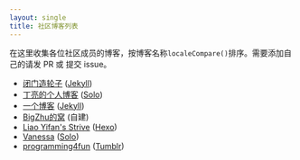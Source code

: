 ```yaml
---
layout: single
title: 社区博客列表
---
```


在这里收集各位社区成员的博客，按博客名称`localeCompare()`排序。需要添加自己的请发 PR 或 提交 issue。

* [闭门造轮子](http://yanjunyi.com/blog/) ([Jekyll][])
* [丁亮的个人博客](http://88250.b3log.org) ([Solo][])
* [一个博客](http://blog.zhangrgk.ninja/) ([Jekyll][])
* [BigZhu的窝](http://bigzhu.org/) (自建)
* [Liao Yifan's Strive](http://saintdan.github.io/) ([Hexo][])
* [Vanessa](http://vanessa.b3log.org) ([Solo][])
* [programming4fun](http://blog.programming4fun.com/) ([Tumblr][])

[Jekyll]: http://jekyllrb.com/
[Ghost]: https://ghost.org/
[Hexo]: http://hexo.io/
[Solo]: https://github.com/b3log/solo
[Tumblr]: https://www.tumblr.com
